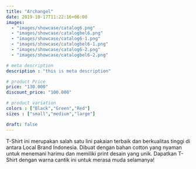 ```yaml
---
title: "Archangel"
date: 2019-10-17T11:22:16+06:00
images: 
  - "images/showcase/catalog6.png"
  - "images/showcase/catalogbel6.png"
  - "images/showcase/catalog6-1.png"
  - "images/showcase/catalogbel6-1.png"
  - "images/showcase/catalog6-2.png"
  - "images/showcase/catalogbel6-2.png"

# meta description
description : "this is meta description"

# product Price
price: "130.000"
discount_price: "100.000"

# product variation
colors : ["Black","Green","Red"]
sizes : ["small","medium","large"]

draft: false
---
```


T-Shirt ini merupakan salah satu lini pakaian terbaik dan berkualitas tinggi di antara Local Brand Indonesia. Dibuat dengan bahan cotton yang nyaman untuk menemani harimu dan memiliki print desain yang unik. Dapatkan T-Shirt dengan warna cantik ini untuk merasa muda selamanya!